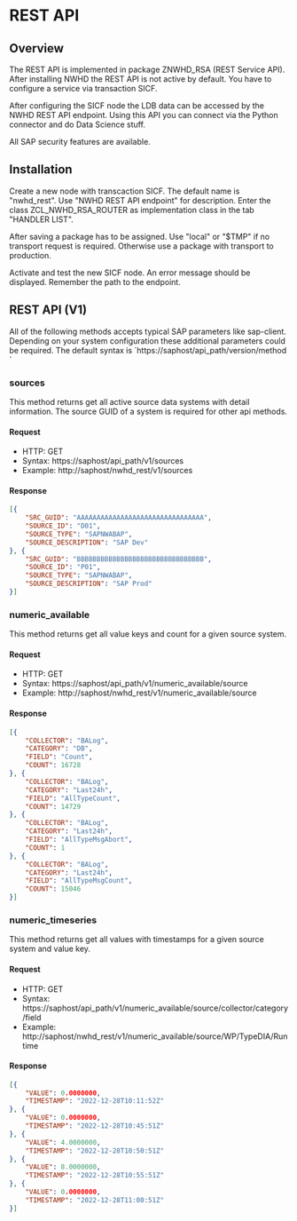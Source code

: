 # REST API

## Overview

The REST API is implemented in package ZNWHD_RSA (REST Service API). After installing NWHD the REST API is not active by default.
You have to configure a service via transaction SICF.

After configuring the SICF node the LDB data can be accessed by the NWHD REST API endpoint. Using this API you can connect via the Python connector and do Data Science stuff.

All SAP security features are available.


## Installation

Create a new node with transcaction SICF. The default name is "nwhd_rest". Use "NWHD REST API endpoint" for description.
Enter the class ZCL_NWHD_RSA_ROUTER as implementation class in the tab "HANDLER LIST".

After saving a package has to be assigned. Use "local" or "$TMP" if no transport request is required. Otherwise use a package with transport to production.

Activate and test the new SICF node. An error message should be displayed. Remember the path to the endpoint.

## REST API (V1)

All of the following methods accepts typical SAP parameters like sap-client. Depending on your system configuration these additional parameters could be required. 
The default syntax is ´https://saphost/api_path/version/method´

### sources 

This method returns get all active source data systems with detail information. The source GUID of a system is required for other api methods.

#### Request

- HTTP: GET
- Syntax: https://saphost/api_path/v1/sources
- Example: http://saphost/nwhd_rest/v1/sources
#### Response

```json
[{
	"SRC_GUID": "AAAAAAAAAAAAAAAAAAAAAAAAAAAAAAAA",
	"SOURCE_ID": "D01",
	"SOURCE_TYPE": "SAPNWABAP",
	"SOURCE_DESCRIPTION": "SAP Dev"
}, {
	"SRC_GUID": "BBBBBBBBBBBBBBBBBBBBBBBBBBBBBBBB",
	"SOURCE_ID": "P01",
	"SOURCE_TYPE": "SAPNWABAP",
	"SOURCE_DESCRIPTION": "SAP Prod"
}]
```

### numeric_available 

This method returns get all value keys and count for a given source system. 

#### Request

- HTTP: GET
- Syntax: https://saphost/api_path/v1/numeric_available/source
- Example: http://saphost/nwhd_rest/v1/numeric_available/source

#### Response

```json
[{
	"COLLECTOR": "BALog",
	"CATEGORY": "DB",
	"FIELD": "Count",
	"COUNT": 16728
}, {
	"COLLECTOR": "BALog",
	"CATEGORY": "Last24h",
	"FIELD": "AllTypeCount",
	"COUNT": 14729
}, {
	"COLLECTOR": "BALog",
	"CATEGORY": "Last24h",
	"FIELD": "AllTypeMsgAbort",
	"COUNT": 1
}, {
	"COLLECTOR": "BALog",
	"CATEGORY": "Last24h",
	"FIELD": "AllTypeMsgCount",
	"COUNT": 15046
}]
```

### numeric_timeseries

This method returns get all values with timestamps for a given source system and value key. 

#### Request

- HTTP: GET
- Syntax: https://saphost/api_path/v1/numeric_available/source/collector/category/field
- Example: http://saphost/nwhd_rest/v1/numeric_available/source/WP/TypeDIA/Runtime

#### Response

```json
[{
	"VALUE": 0.0000000,
	"TIMESTAMP": "2022-12-28T10:11:52Z"
}, {
	"VALUE": 0.0000000,
	"TIMESTAMP": "2022-12-28T10:45:51Z"
}, {
	"VALUE": 4.0000000,
	"TIMESTAMP": "2022-12-28T10:50:51Z"
}, {
	"VALUE": 8.0000000,
	"TIMESTAMP": "2022-12-28T10:55:51Z"
}, {
	"VALUE": 0.0000000,
	"TIMESTAMP": "2022-12-28T11:00:51Z"
}]
```